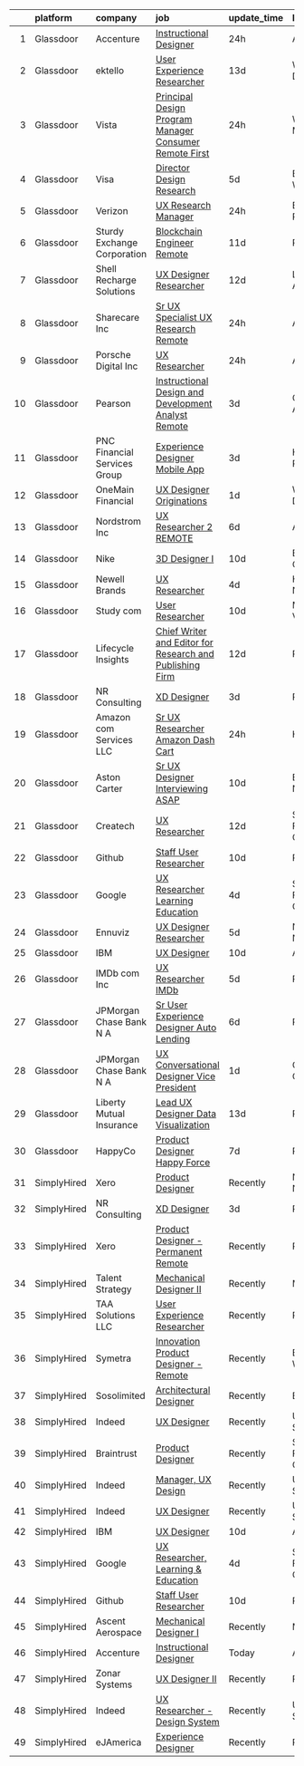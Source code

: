 

|    | platform    | company                      | job                                                                                                                                                                                                                                                                                                                                                                                                                                                                                                                                                                                                                                                                                                                                                                                                                                                                                                                                                                                                                                                                                                                                                                                                                                                                                                                                                                                                                                                                                                                                                                                                                    | update_time   | location          |
|---:|:------------|:-----------------------------|:-----------------------------------------------------------------------------------------------------------------------------------------------------------------------------------------------------------------------------------------------------------------------------------------------------------------------------------------------------------------------------------------------------------------------------------------------------------------------------------------------------------------------------------------------------------------------------------------------------------------------------------------------------------------------------------------------------------------------------------------------------------------------------------------------------------------------------------------------------------------------------------------------------------------------------------------------------------------------------------------------------------------------------------------------------------------------------------------------------------------------------------------------------------------------------------------------------------------------------------------------------------------------------------------------------------------------------------------------------------------------------------------------------------------------------------------------------------------------------------------------------------------------------------------------------------------------------------------------------------------------|:--------------|:------------------|
|  1 | Glassdoor   | Accenture                    | [Instructional Designer](https://www.glassdoor.com/partner/jobListing.htm?pos=101&ao=1110586&s=58&guid=00000181a911bc4ba924768db1e37489&src=GD_JOB_AD&t=SR&vt=w&cs=1_8a37e9d9&cb=1656398921084&jobListingId=1007967472120&cpc=853DEF62E69EE75B&jrtk=3-0-1g6kh3f3tkhoq801-1g6kh3f4fk263800-5be2c3ef4de63b52--6NYlbfkN0APE6fJhDGMuC5jbJTJUCIacRGCS_mnoKGgY-k6jMj3Os1Vlfk0IYRjG0GumkMjg284iVgbrG2GJtCfWTuOO-5E3-B6dXP4FKKloxuYA2pZIcysLBxDHnx24HjkFa-keqE7zs5BhXXz9YnutAMh5SPY9I8lK8hxO5_DSgk92hm5-YJV1SxLGm688cU_n51n80pSFLkcEC_JbcAD6Yuf80ZQXVUfVOPcBN97d6NYb613gPkR8rV_zvyK-d9LGo9YOSM7oW1U-Lg13a7tPw1lQQsss8F7peI0vzaKMwffvXdEjOBV3uSQqJSdoqpm3X7kH0saJw3q9BWTp1OVm0KiMPs1XsQDzKDxF1sWZfAmuo8MsVWFAMY7qhweI_i3Q48WiKXgN1SiGWbJtAbzSA0Yk7E1SGz7dmkNQt1E7kC5970RKzRrDfqzRTJw7oRlhnqTViV2Qzcxg9EHSBWLBPhAXsZ6YmLQPrwuTeodek80u30p6m4rkzz8D6t1zCEkt2a8RZgIYRsxxWNWW9GUFLnJwQZc-uJU4evDbGMUcjxiJxhyQz00iRUvY8cuiWqffV1J7maWgYGIf__C8f4p4Ay8n0VhAy1pJOSEkHvsf5Det2T1voE-d-D6v_kjH7y8VqYWBkU%3D)                                                                                                                                                                                                                                                                                                                                                                                                                                                                                                                                                                                                                             | 24h           | Austin, TX        |
|  2 | Glassdoor   | ektello                      | [User Experience Researcher](https://www.glassdoor.com/partner/jobListing.htm?pos=102&ao=1110586&s=58&guid=00000181a911bc4ba924768db1e37489&src=GD_JOB_AD&t=SR&vt=w&ea=1&cs=1_b1153cd0&cb=1656398921085&jobListingId=1007939618815&cpc=5E31031E1AFF45A7&jrtk=3-0-1g6kh3f3tkhoq801-1g6kh3f4fk263800-915ffd92501460ca--6NYlbfkN0CLjQmfy67UqlWxJvyH5uxFrQGBFL1cdeZdgq-fUlKTljvii19VO40o9hODfeR06z4R3gKYeA12dSiTX4yFC_llT-SHO-vTVqwBvTr0TUeQ7sqQLmharss2OEzlzSIVsfsJmAiheDQVb3SGwk3mUzb-JDtsyTgnc840NTm9Xfdo-DwM4oPtxPVfXtd_PHWKQmey3kxaE3rjTuBTAfpPnYl0Tz2BojyGj-zqNu8jW7VqlWL4TMelp_uyflS6fQnCotW4eBvaRXmxk0SdBzC7gnuvvjuhHl4YDBuKq0LX7amI-QjpWUCibAGm0u7pdxaZyneTXIr19gnVL1bMmBziqa2RD5lCc0P06bVCB-hzH5ehNDUyMVNxgAIfsYxLVupmvKCgiwk07C2NgjXSyxHuuxlQ6L-cpFiP9FkXVzYvET9hbRSk0h57LC_PbZaVyqhk3dOQMhm3l3gZGJVR1bsh0bxnnf-GkjfP9nEur3-G5rLpg93MJzl5wxcSNjoV5XcjPwMmdoWKCqn6TA%3D%3D)                                                                                                                                                                                                                                                                                                                                                                                                                                                                                                                                                                                                                                                                                                                                      | 13d           | Washington, DC    |
|  3 | Glassdoor   | Vista                        | [Principal Design Program Manager  Consumer   Remote First](https://www.glassdoor.com/partner/jobListing.htm?pos=124&ao=1136043&s=58&guid=00000181a911bc4ba924768db1e37489&src=GD_JOB_AD&t=SR&vt=w&cs=1_06b12ded&cb=1656398921087&jobListingId=1007967373892&jrtk=3-0-1g6kh3f3tkhoq801-1g6kh3f4fk263800-fdbb71f5685efca4-)                                                                                                                                                                                                                                                                                                                                                                                                                                                                                                                                                                                                                                                                                                                                                                                                                                                                                                                                                                                                                                                                                                                                                                                                                                                                                             | 24h           | Waltham, MA       |
|  4 | Glassdoor   | Visa                         | [Director Design Research](https://www.glassdoor.com/partner/jobListing.htm?pos=130&ao=1136043&s=58&guid=00000181a911bc4ba924768db1e37489&src=GD_JOB_AD&t=SR&vt=w&cs=1_935c0d04&cb=1656398921090&jobListingId=1007958246561&jrtk=3-0-1g6kh3f3tkhoq801-1g6kh3f4fk263800-24765438d2870bae-)                                                                                                                                                                                                                                                                                                                                                                                                                                                                                                                                                                                                                                                                                                                                                                                                                                                                                                                                                                                                                                                                                                                                                                                                                                                                                                                              | 5d            | Bellevue, WA      |
|  5 | Glassdoor   | Verizon                      | [UX Research Manager](https://www.glassdoor.com/partner/jobListing.htm?pos=129&ao=1136043&s=58&guid=00000181a911bc4ba924768db1e37489&src=GD_JOB_AD&t=SR&vt=w&cs=1_38e2057a&cb=1656398921090&jobListingId=1007966971152&jrtk=3-0-1g6kh3f3tkhoq801-1g6kh3f4fk263800-f1a8ca5864680903-)                                                                                                                                                                                                                                                                                                                                                                                                                                                                                                                                                                                                                                                                                                                                                                                                                                                                                                                                                                                                                                                                                                                                                                                                                                                                                                                                   | 24h           | Basking Ridge, NJ |
|  6 | Glassdoor   | Sturdy Exchange Corporation  | [Blockchain Engineer  Remote ](https://www.glassdoor.com/partner/jobListing.htm?pos=118&ao=1136043&s=58&guid=00000181a911bc4ba924768db1e37489&src=GD_JOB_AD&t=SR&vt=w&ea=1&cs=1_14e935ea&cb=1656398921086&jobListingId=1007945004698&jrtk=3-0-1g6kh3f3tkhoq801-1g6kh3f4fk263800-cfbd5654e5418373-)                                                                                                                                                                                                                                                                                                                                                                                                                                                                                                                                                                                                                                                                                                                                                                                                                                                                                                                                                                                                                                                                                                                                                                                                                                                                                                                     | 11d           | Remote            |
|  7 | Glassdoor   | Shell Recharge Solutions     | [UX Designer Researcher](https://www.glassdoor.com/partner/jobListing.htm?pos=117&ao=1136043&s=58&guid=00000181a911bc4ba924768db1e37489&src=GD_JOB_AD&t=SR&vt=w&ea=1&cs=1_75704b46&cb=1656398921086&jobListingId=1007942893716&jrtk=3-0-1g6kh3f3tkhoq801-1g6kh3f4fk263800-ebdfb834cd5ff5b7-)                                                                                                                                                                                                                                                                                                                                                                                                                                                                                                                                                                                                                                                                                                                                                                                                                                                                                                                                                                                                                                                                                                                                                                                                                                                                                                                           | 12d           | Los Angeles, CA   |
|  8 | Glassdoor   | Sharecare Inc                | [Sr  UX Specialist   UX Research   Remote](https://www.glassdoor.com/partner/jobListing.htm?pos=125&ao=1136043&s=58&guid=00000181a911bc4ba924768db1e37489&src=GD_JOB_AD&t=SR&vt=w&ea=1&cs=1_f8e32092&cb=1656398921087&jobListingId=1007966449921&jrtk=3-0-1g6kh3f3tkhoq801-1g6kh3f4fk263800-ff95491d9aeaf78e-)                                                                                                                                                                                                                                                                                                                                                                                                                                                                                                                                                                                                                                                                                                                                                                                                                                                                                                                                                                                                                                                                                                                                                                                                                                                                                                         | 24h           | Atlanta, GA       |
|  9 | Glassdoor   | Porsche Digital Inc          | [UX Researcher](https://www.glassdoor.com/partner/jobListing.htm?pos=113&ao=1136043&s=58&guid=00000181a911bc4ba924768db1e37489&src=GD_JOB_AD&t=SR&vt=w&cs=1_94e398aa&cb=1656398921086&jobListingId=1007965384726&jrtk=3-0-1g6kh3f3tkhoq801-1g6kh3f4fk263800-1bfb70a52c92c339-)                                                                                                                                                                                                                                                                                                                                                                                                                                                                                                                                                                                                                                                                                                                                                                                                                                                                                                                                                                                                                                                                                                                                                                                                                                                                                                                                         | 24h           | Atlanta, GA       |
| 10 | Glassdoor   | Pearson                      | [Instructional Design and Development Analyst  Remote ](https://www.glassdoor.com/partner/jobListing.htm?pos=110&ao=1136043&s=58&guid=00000181a911bc4ba924768db1e37489&src=GD_JOB_AD&t=SR&vt=w&cs=1_b9a0885d&cb=1656398921087&jobListingId=1007961779734&jrtk=3-0-1g6kh3f3tkhoq801-1g6kh3f4fk263800-0883814cff3c7e33-)                                                                                                                                                                                                                                                                                                                                                                                                                                                                                                                                                                                                                                                                                                                                                                                                                                                                                                                                                                                                                                                                                                                                                                                                                                                                                                 | 3d            | Chandler, AZ      |
| 11 | Glassdoor   | PNC Financial Services Group | [Experience Designer   Mobile App](https://www.glassdoor.com/partner/jobListing.htm?pos=105&ao=1110586&s=58&guid=00000181a911bc4ba924768db1e37489&src=GD_JOB_AD&t=SR&vt=w&cs=1_049a9a6c&cb=1656398921085&jobListingId=1007961427249&cpc=334ABAF5D42DC775&jrtk=3-0-1g6kh3f3tkhoq801-1g6kh3f4fk263800-c66d0f698bff5051--6NYlbfkN0AMofH_6zXbiqn6xehDj89HQNfpf30LHk40Y3Yl5cZTpm-EXukPQNetNbgZyPcaSjnYqcWAwVIVpj67zS_3xXrb1dZWevHt59MGwtNWC056Fj5C92LYC4uzyBBEWpFq_xg_jFEZOl9G06zEhnKSkQdCHGPkOkoIsjFOGzxj4yCKzhEjuGUObmBIoXwf9knDuUHfl6RZ2jXp3EiUL-4LerFXucwXEWIjTTZ7N-BUXElzL95QNxXQC_Kcm8c-1gwvqJMXKj_8quBlLJjBbnifJV6t54qKLhSSMgLtcaR8sgzQWRx3_rB-hGxJy3lFACm-J7bOrCYYr5n0T8LJBsP-7ljVxWZLgCZ5_m0T8UCtSeH-q8rv9aDN1XFz__Q7u8tYaAhLGTcOaxl0ZA4d-cJ1GawiPsDOZrb31p_hOXIxwKMSOe5wmZYRf4S1HWLYy-6TphzUKWd8Cu4VStVtIxCWHJIZWPPn_4xCbGs1u9t9bfbjr_jIcYDMAgLMqvEBYJ_R8eMnWRsIauKtXjC58z-NEEiT3v4109BlZVk0V0oEJQV7Vn1FhV7PjOPRwiBggachHHt5OwExnbQ6kZ61pHoy00A6pSB58j4fL_a429dpt1NIYCNCZVRgfZWkoNLXhjcnUpqDOYOIPCW4tpJS6f5MlVZQL9zfrieRbIZr6xO_g9ba8irT5Uvspi-gStjPIQSb5-kREfOIhnsU9oYwJ-MBdMF6J9iVd82ta3i36Vn534Gmi1Hs9XVvRPZNTPLpQJnSTNkXRdn3OOc2riztSePgVm1rez5TtLgBNlY0iKYX2IjLX4xDpllEPLaR2TwNDZi99DZm66mckSMVPVn4shk8lAQco0h3c8NWB1NshRl8kdmW3Eq6dgXkea4UDDvWBwOA4pFJteOW8LHbDorRwcAjqlE5piDvSf2-PFfvhWGm5j5v9ehXaXTjwpDcDqoGTxXgq_o1RSGqKZfotpeDC5X8AF7b8ZP5nxsDTm1bV_aimY9qTIjYroQrhQA1l3_5HM-pHfgVBIWIq9WI6rSn39oJAAn40lYqivRsqa9qugclLgP1S4O-FK8Z-QgJjsgaZ1QTvYEouUr_Zw5H6cgTh-9BLTJqgtipQ44nyuZ7RwPmrqu_ZNzQJwc2tsRoiJFhoGOEmgBCY-4B0sCSzC9rt0DtPOSDeBXn1sQz7y04U4Pg2n8WWCwv-XdinCwN5Eu_ccY2WKwxMDB4PYAsqBRKpG2ol0UK) | 3d            | Harrisburg, PA    |
| 12 | Glassdoor   | OneMain Financial            | [UX Designer   Originations](https://www.glassdoor.com/partner/jobListing.htm?pos=104&ao=1110586&s=58&guid=00000181a911bc4ba924768db1e37489&src=GD_JOB_AD&t=SR&vt=w&cs=1_1ab769b1&cb=1656398921085&jobListingId=1007964745730&cpc=723ADC3DFE402989&jrtk=3-0-1g6kh3f3tkhoq801-1g6kh3f4fk263800-4d508575c6a64a8b--6NYlbfkN0Bjlu5n-gv5HO0Uw8oUWkLCzq7-4ueCq4bqHo-b0jTNgEo79qTxKEF1eiLEZ0uE3qe8BddocYPZ4u5iFM5TXbzmiaBTaC-wZxq7gKxR9ILp6fIagIv7ua1aTtIWIGxEwJnmVdGOJmORrOwS8AcNVxk-oyLBwzz1xdmfjkPKLesQGOHIt-bMIqG03Mk_dde4qfV1h3U5uJljO5watCRBc7ye-RG2hjeBQ1rjY0zen7v5PfCs7PwrhBPlHRrzqdFMryvPP4rKxmIoOQ_VfWzRdqQNBeDdRmNWQDAGu5mMuoRD-zWqdMjBwuXWz6FhdwjkthGKTur1IbvtZpLXftn0obU37qr8WbpGr9e3SB6uczO2O8d1f21sXM1PbGKpI6UEbm6w5VqtU6MtjrWbT2DbS5bpzNKQ94gv4ID8xcgYd20hZkv7cZFQN2YnHlM5ChBLR0Y%3D)                                                                                                                                                                                                                                                                                                                                                                                                                                                                                                                                                                                                                                                                                                                                                                                                                         | 1d            | Wilmington, DE    |
| 13 | Glassdoor   | Nordstrom Inc                | [UX Researcher 2   REMOTE](https://www.glassdoor.com/partner/jobListing.htm?pos=114&ao=1136043&s=58&guid=00000181a911bc4ba924768db1e37489&src=GD_JOB_AD&t=SR&vt=w&cs=1_58e48514&cb=1656398921086&jobListingId=1007954513235&jrtk=3-0-1g6kh3f3tkhoq801-1g6kh3f4fk263800-207b47fc880934c0-)                                                                                                                                                                                                                                                                                                                                                                                                                                                                                                                                                                                                                                                                                                                                                                                                                                                                                                                                                                                                                                                                                                                                                                                                                                                                                                                              | 6d            | Atlanta, GA       |
| 14 | Glassdoor   | Nike                         | [3D Designer I](https://www.glassdoor.com/partner/jobListing.htm?pos=109&ao=1136043&s=58&guid=00000181a911bc4ba924768db1e37489&src=GD_JOB_AD&t=SR&vt=w&cs=1_f9a76844&cb=1656398921085&jobListingId=1007947826288&jrtk=3-0-1g6kh3f3tkhoq801-1g6kh3f4fk263800-612dfb3f0eb8356f-)                                                                                                                                                                                                                                                                                                                                                                                                                                                                                                                                                                                                                                                                                                                                                                                                                                                                                                                                                                                                                                                                                                                                                                                                                                                                                                                                         | 10d           | Beaverton, OR     |
| 15 | Glassdoor   | Newell Brands                | [UX Researcher](https://www.glassdoor.com/partner/jobListing.htm?pos=122&ao=1136043&s=58&guid=00000181a911bc4ba924768db1e37489&src=GD_JOB_AD&t=SR&vt=w&cs=1_9055ac0d&cb=1656398921087&jobListingId=1007960057998&jrtk=3-0-1g6kh3f3tkhoq801-1g6kh3f4fk263800-b4e0afa115a980b1-)                                                                                                                                                                                                                                                                                                                                                                                                                                                                                                                                                                                                                                                                                                                                                                                                                                                                                                                                                                                                                                                                                                                                                                                                                                                                                                                                         | 4d            | Hoboken, NJ       |
| 16 | Glassdoor   | Study com                    | [User Researcher](https://www.glassdoor.com/partner/jobListing.htm?pos=128&ao=1136043&s=58&guid=00000181a911bc4ba924768db1e37489&src=GD_JOB_AD&t=SR&vt=w&ea=1&cs=1_bb155667&cb=1656398921090&jobListingId=1007948105624&jrtk=3-0-1g6kh3f3tkhoq801-1g6kh3f4fk263800-f1ed0be03fa6b50e-)                                                                                                                                                                                                                                                                                                                                                                                                                                                                                                                                                                                                                                                                                                                                                                                                                                                                                                                                                                                                                                                                                                                                                                                                                                                                                                                                  | 10d           | Mountain View, CA |
| 17 | Glassdoor   | Lifecycle Insights           | [Chief Writer and Editor for Research and Publishing Firm](https://www.glassdoor.com/partner/jobListing.htm?pos=121&ao=1136043&s=58&guid=00000181a911bc4ba924768db1e37489&src=GD_JOB_AD&t=SR&vt=w&cs=1_e2421555&cb=1656398921087&jobListingId=1007942887745&jrtk=3-0-1g6kh3f3tkhoq801-1g6kh3f4fk263800-b4d448a0efd4cc08-)                                                                                                                                                                                                                                                                                                                                                                                                                                                                                                                                                                                                                                                                                                                                                                                                                                                                                                                                                                                                                                                                                                                                                                                                                                                                                              | 12d           | Remote            |
| 18 | Glassdoor   | NR Consulting                | [XD Designer](https://www.glassdoor.com/partner/jobListing.htm?pos=107&ao=1136043&s=58&guid=00000181a911bc4ba924768db1e37489&src=GD_JOB_AD&t=SR&vt=w&ea=1&cs=1_ea1d94e0&cb=1656398921085&jobListingId=1007962200876&jrtk=3-0-1g6kh3f3tkhoq801-1g6kh3f4fk263800-37fe6b4c132875a9-)                                                                                                                                                                                                                                                                                                                                                                                                                                                                                                                                                                                                                                                                                                                                                                                                                                                                                                                                                                                                                                                                                                                                                                                                                                                                                                                                      | 3d            | Remote            |
| 19 | Glassdoor   | Amazon com Services LLC      | [Sr UX Researcher  Amazon Dash Cart](https://www.glassdoor.com/partner/jobListing.htm?pos=127&ao=1136043&s=58&guid=00000181a911bc4ba924768db1e37489&src=GD_JOB_AD&t=SR&vt=w&cs=1_12b72ca2&cb=1656398921087&jobListingId=1007966747502&jrtk=3-0-1g6kh3f3tkhoq801-1g6kh3f4fk263800-f5ad808fa1fa2884-)                                                                                                                                                                                                                                                                                                                                                                                                                                                                                                                                                                                                                                                                                                                                                                                                                                                                                                                                                                                                                                                                                                                                                                                                                                                                                                                    | 24h           | Hudson, MA        |
| 20 | Glassdoor   | Aston Carter                 | [Sr  UX Designer Interviewing ASAP](https://www.glassdoor.com/partner/jobListing.htm?pos=106&ao=1110586&s=58&guid=00000181a911bc4ba924768db1e37489&src=GD_JOB_AD&t=SR&vt=w&ea=1&cs=1_e86f8c1d&cb=1656398921085&jobListingId=1007948347898&cpc=9908D8D4413DBB8A&jrtk=3-0-1g6kh3f3tkhoq801-1g6kh3f4fk263800-72161f5e851506dd--6NYlbfkN0ChYVx_I3yfZ_JDY3EFoivtqvi_stwnZ_kRt8Dowt_l_d1ydueao4NEv8X4QANiVn8IS0FOnCHHzE87XxoJ5r30nWbkJBQ75CkzcTpL8bAt83WfjWFLhvecqcoG04rGU2w3QFC3XtceFpJ-kNUFeSD9gLdSJwe0Nte6zm8Z9LRAfW8xk9sbgVPnCiTeVqafIcuhEy5yAF-eqJWEYTdFlgyu3NAtt4igYoXekBW3Ws-H5_1bRRIHDVftdU-Yz7oMPHnXmxzlxuTKOW9iHxaH8aAkeLzaFSNqiUwAFYwMMm4wXPQoqntp5kVqBxRFHRG-kB2PAMGgJolaC0FB6FaaRN5rGL3cqEWjXJt5_QzDXU_CFHCxts2PIqatGVKONmApIU_-jHTIFX9a1aEH8j7DT2LnRHUGUdY_tTsF9A5NkStX2s_6HvdcKdwj8LXhIjgvHJ9DWaZmI2fSCVtPDVJKx6CiyaMbQNtfhquSinCa1dlpLTgA84cB_oySKzE0puG_Qyh6hJqrhn0LcPtLSEHhSsOYmlY10_muGHnknTY-FlZZq9LE7aC2YdIPktP1wLleXMSOrGjYmvv-hldA6aTKsupB9CeRUL1C0f3qolsSRb6r7ROONpa6GSzjfU1itwtVy68UckUNjwjib0T7EVD47bL0hyNsQUVKTOnArqVV7sERuVu67Y6a9lY4zieeaydw7RXc1MdKwwAcmitJ2qGRl5F02PVvLdN_dwGmtzE1eLgRFHTKlQL4a-m5Z7P3ejvdaBgHNzxEglGhX-LPhZwYduLn3VeUnlfsunWFa9SHuudVq4yJjrBCrrCVjg8xyTECu2Lj5HCV-VBDnaAhvtbZKkiJArhFXcnqB-iSsHCo2oFZjJIDCDH2DAmaLhP2SBRlvKVWxdzaAP8fyeZk5keRdtTUhvqa1VTCsyneDzjOhzENZbT2_QTOWVNAIXwk7-gufB87QwXzqZvMwA%3D%3D)                                                                                                                                                                                                                                                               | 10d           | Brooklyn, NY      |
| 21 | Glassdoor   | Createch                     | [UX Researcher](https://www.glassdoor.com/partner/jobListing.htm?pos=116&ao=1136043&s=58&guid=00000181a911bc4ba924768db1e37489&src=GD_JOB_AD&t=SR&vt=w&ea=1&cs=1_fcd08582&cb=1656398921086&jobListingId=1007942486177&jrtk=3-0-1g6kh3f3tkhoq801-1g6kh3f4fk263800-f2ce10c15be7bc6a-)                                                                                                                                                                                                                                                                                                                                                                                                                                                                                                                                                                                                                                                                                                                                                                                                                                                                                                                                                                                                                                                                                                                                                                                                                                                                                                                                    | 12d           | San Francisco, CA |
| 22 | Glassdoor   | Github                       | [Staff User Researcher](https://www.glassdoor.com/partner/jobListing.htm?pos=120&ao=1136043&s=58&guid=00000181a911bc4ba924768db1e37489&src=GD_JOB_AD&t=SR&vt=w&cs=1_102c5274&cb=1656398921089&jobListingId=1007946628831&jrtk=3-0-1g6kh3f3tkhoq801-1g6kh3f4fk263800-24dffac83cec1c6b-)                                                                                                                                                                                                                                                                                                                                                                                                                                                                                                                                                                                                                                                                                                                                                                                                                                                                                                                                                                                                                                                                                                                                                                                                                                                                                                                                 | 10d           | Remote            |
| 23 | Glassdoor   | Google                       | [UX Researcher  Learning   Education](https://www.glassdoor.com/partner/jobListing.htm?pos=115&ao=1136043&s=58&guid=00000181a911bc4ba924768db1e37489&src=GD_JOB_AD&t=SR&vt=w&cs=1_b720b6e1&cb=1656398921086&jobListingId=1007959780547&jrtk=3-0-1g6kh3f3tkhoq801-1g6kh3f4fk263800-df1c80ee7936e630-)                                                                                                                                                                                                                                                                                                                                                                                                                                                                                                                                                                                                                                                                                                                                                                                                                                                                                                                                                                                                                                                                                                                                                                                                                                                                                                                   | 4d            | San Francisco, CA |
| 24 | Glassdoor   | Ennuviz                      | [UX Designer   Researcher](https://www.glassdoor.com/partner/jobListing.htm?pos=111&ao=1136043&s=58&guid=00000181a911bc4ba924768db1e37489&src=GD_JOB_AD&t=SR&vt=w&cs=1_f9cf32b5&cb=1656398921085&jobListingId=1007957202460&jrtk=3-0-1g6kh3f3tkhoq801-1g6kh3f4fk263800-bb8b6090dc9e4108-)                                                                                                                                                                                                                                                                                                                                                                                                                                                                                                                                                                                                                                                                                                                                                                                                                                                                                                                                                                                                                                                                                                                                                                                                                                                                                                                              | 5d            | New York, NY      |
| 25 | Glassdoor   | IBM                          | [UX Designer](https://www.glassdoor.com/partner/jobListing.htm?pos=112&ao=1136043&s=58&guid=00000181a911bc4ba924768db1e37489&src=GD_JOB_AD&t=SR&vt=w&cs=1_1582a92f&cb=1656398921086&jobListingId=1007946992624&jrtk=3-0-1g6kh3f3tkhoq801-1g6kh3f4fk263800-9777d9dcb416c308-)                                                                                                                                                                                                                                                                                                                                                                                                                                                                                                                                                                                                                                                                                                                                                                                                                                                                                                                                                                                                                                                                                                                                                                                                                                                                                                                                           | 10d           | Austin, TX        |
| 26 | Glassdoor   | IMDb com  Inc                | [UX Researcher  IMDb](https://www.glassdoor.com/partner/jobListing.htm?pos=119&ao=1136043&s=58&guid=00000181a911bc4ba924768db1e37489&src=GD_JOB_AD&t=SR&vt=w&cs=1_7f25f88a&cb=1656398921086&jobListingId=1007957418675&jrtk=3-0-1g6kh3f3tkhoq801-1g6kh3f4fk263800-c268364bb23a3570-)                                                                                                                                                                                                                                                                                                                                                                                                                                                                                                                                                                                                                                                                                                                                                                                                                                                                                                                                                                                                                                                                                                                                                                                                                                                                                                                                   | 5d            | Remote            |
| 27 | Glassdoor   | JPMorgan Chase Bank  N A     | [Sr User Experience Designer   Auto Lending](https://www.glassdoor.com/partner/jobListing.htm?pos=126&ao=1136043&s=58&guid=00000181a911bc4ba924768db1e37489&src=GD_JOB_AD&t=SR&vt=w&cs=1_18ff224d&cb=1656398921087&jobListingId=1007953332627&jrtk=3-0-1g6kh3f3tkhoq801-1g6kh3f4fk263800-7506b3b2358e68e7-)                                                                                                                                                                                                                                                                                                                                                                                                                                                                                                                                                                                                                                                                                                                                                                                                                                                                                                                                                                                                                                                                                                                                                                                                                                                                                                            | 6d            | Plano, TX         |
| 28 | Glassdoor   | JPMorgan Chase Bank  N A     | [UX Conversational Designer  Vice President](https://www.glassdoor.com/partner/jobListing.htm?pos=123&ao=1136043&s=58&guid=00000181a911bc4ba924768db1e37489&src=GD_JOB_AD&t=SR&vt=w&cs=1_d5c36266&cb=1656398921087&jobListingId=1007963648725&jrtk=3-0-1g6kh3f3tkhoq801-1g6kh3f4fk263800-da7a2b3046271478-)                                                                                                                                                                                                                                                                                                                                                                                                                                                                                                                                                                                                                                                                                                                                                                                                                                                                                                                                                                                                                                                                                                                                                                                                                                                                                                            | 1d            | Columbus, OH      |
| 29 | Glassdoor   | Liberty Mutual Insurance     | [Lead UX Designer   Data Visualization](https://www.glassdoor.com/partner/jobListing.htm?pos=103&ao=1110586&s=58&guid=00000181a911bc4ba924768db1e37489&src=GD_JOB_AD&t=SR&vt=w&cs=1_37781225&cb=1656398921085&jobListingId=1007940071636&cpc=F5E96E35A1725171&jrtk=3-0-1g6kh3f3tkhoq801-1g6kh3f4fk263800-23c8841b6c21757c--6NYlbfkN0D19kSVUiNzG2UWy1lRGehFMusHrHGUl8ru40ax50wmt-THYVDVXiQ1RxehNPznEJE1U7VDE0f2KIsFInOFhur_BYiO6_npZ3qtwMUX1c-HLGgfGN79yWfITd6vLFPpn0JsUPpP4kjWKD_NlSFGJfZJuLLIw_jLgqt9CjkkYS7CbLS-yTWFD_H6kXC_39Wf40Nfn6nGU58AhJi0Whpjxn5sRsWcQ51r3xDmIoi6pUM_p-P64VPLA6Lr6-BRHYd0eAfqbIPzcY4RkqcxduNZ2DuYbvjD71JFHB-kHrOTBMQ-feGrEtdWpqfNbb19BuGSEJOwzO3DB6Z-L_ronNcHtORoLl2tQKNuTmsXv7s8alJfPesDuC2YTI83cLWP79Kt3cOL3LmFp9jtNkBq0RuejIBC2KmPZkw2_vfnHTcgpy_lAPdSptmMbE6ofAmYzcV72h6E95Im_MCYBuLKh2W-yy7nU0ecUK7wtp5v510JqEdxhCGQaY_3ZYe6Ueo9XwKxx9W3jF9fzLDIKjMSlVL8310R5o0SdIrscasHE2NsdgcpSiw1qDmsBvVOZWnNR_htuPzyOXKcdBIDusgQLLDtGrj2RYzE6xVCfjKEvMfbs9sCTECKFkRaQfUCzP9p4KTZtby22qcQV2yYhA%3D%3D)                                                                                                                                                                                                                                                                                                                                                                                                                                                                                                                                                                                                | 13d           | Remote            |
| 30 | Glassdoor   | HappyCo                      | [Product Designer   Happy Force](https://www.glassdoor.com/partner/jobListing.htm?pos=108&ao=1136043&s=58&guid=00000181a911bc4ba924768db1e37489&src=GD_JOB_AD&t=SR&vt=w&cs=1_d3fe59e6&cb=1656398921085&jobListingId=1007952708407&jrtk=3-0-1g6kh3f3tkhoq801-1g6kh3f4fk263800-1f854b0c6fa65904-)                                                                                                                                                                                                                                                                                                                                                                                                                                                                                                                                                                                                                                                                                                                                                                                                                                                                                                                                                                                                                                                                                                                                                                                                                                                                                                                        | 7d            | Remote            |
| 31 | SimplyHired | Xero                         | [Product Designer](https://www.simplyhired.com/job/JZHhONnCJ-faHo-GeUgGdSwrHuGwhnYt9sd0NRKOI1M15yLpQamHwA?q=generative+designer)                                                                                                                                                                                                                                                                                                                                                                                                                                                                                                                                                                                                                                                                                                                                                                                                                                                                                                                                                                                                                                                                                                                                                                                                                                                                                                                                                                                                                                                                                       | Recently      | New York, NY      |
| 32 | SimplyHired | NR Consulting                | [XD Designer](https://www.simplyhired.com/job/P6myDGETgTQaOZ6DR-q1K3YtrEX8D3XfV62ZDDaajMYUd6aqPtn21w?q=generative+designer)                                                                                                                                                                                                                                                                                                                                                                                                                                                                                                                                                                                                                                                                                                                                                                                                                                                                                                                                                                                                                                                                                                                                                                                                                                                                                                                                                                                                                                                                                            | 3d            | Remote            |
| 33 | SimplyHired | Xero                         | [Product Designer - Permanent Remote](https://www.simplyhired.com/job/K1mMEySX_5En41yC8hmkSVPppCHOvbNbjXzAaQ-BtdZcHUJ3z1V--Q?q=generative+designer)                                                                                                                                                                                                                                                                                                                                                                                                                                                                                                                                                                                                                                                                                                                                                                                                                                                                                                                                                                                                                                                                                                                                                                                                                                                                                                                                                                                                                                                                    | Recently      | Remote            |
| 34 | SimplyHired | Talent Strategy              | [Mechanical Designer II](https://www.simplyhired.com/job/sfGhbhq7-OOw7GPeAr2ctEkCluq00V7_mABjsX6vKGaJwM8Crl-REQ?q=generative+designer)                                                                                                                                                                                                                                                                                                                                                                                                                                                                                                                                                                                                                                                                                                                                                                                                                                                                                                                                                                                                                                                                                                                                                                                                                                                                                                                                                                                                                                                                                 | Recently      | Macomb, MI        |
| 35 | SimplyHired | TAA Solutions LLC            | [User Experience Researcher](https://www.simplyhired.com/job/wjoRPGlrDeWkwlRaEqq_Gym5MqB4Ek7dmQOcEA4GA9mm5VlldUhxnQ?q=generative+designer)                                                                                                                                                                                                                                                                                                                                                                                                                                                                                                                                                                                                                                                                                                                                                                                                                                                                                                                                                                                                                                                                                                                                                                                                                                                                                                                                                                                                                                                                             | Recently      | Remote            |
| 36 | SimplyHired | Symetra                      | [Innovation Product Designer - Remote](https://www.simplyhired.com/job/hSkWjaWMYgFhCFQx-vz3tfIowyPuP4lujgWiB5HyDVHP--PC0XA9tQ?q=generative+designer)                                                                                                                                                                                                                                                                                                                                                                                                                                                                                                                                                                                                                                                                                                                                                                                                                                                                                                                                                                                                                                                                                                                                                                                                                                                                                                                                                                                                                                                                   | Recently      | Bellevue, WA      |
| 37 | SimplyHired | Sosolimited                  | [Architectural Designer](https://www.simplyhired.com/job/1wnZZjS_T2B-Khb33FLg8m5W26VpFJO-O7M0joPbDLzOi2-l3WqCTg?q=generative+designer)                                                                                                                                                                                                                                                                                                                                                                                                                                                                                                                                                                                                                                                                                                                                                                                                                                                                                                                                                                                                                                                                                                                                                                                                                                                                                                                                                                                                                                                                                 | Recently      | Boston, MA        |
| 38 | SimplyHired | Indeed                       | [UX Designer](https://www.simplyhired.com/job/7GiZIE7D3Vdy_WwQaWJKRxT3iPyT6Rqzli4Zo5eTP3IEz4tsOt1bKA?q=generative+designer)                                                                                                                                                                                                                                                                                                                                                                                                                                                                                                                                                                                                                                                                                                                                                                                                                                                                                                                                                                                                                                                                                                                                                                                                                                                                                                                                                                                                                                                                                            | Recently      | United States     |
| 39 | SimplyHired | Braintrust                   | [Product Designer](https://www.simplyhired.com/job/Cmb_VDTCbQLwKow1y4TmxFyRZHTm7FIDHTLzwmEEKyf5ni1huI2rXw?q=generative+designer)                                                                                                                                                                                                                                                                                                                                                                                                                                                                                                                                                                                                                                                                                                                                                                                                                                                                                                                                                                                                                                                                                                                                                                                                                                                                                                                                                                                                                                                                                       | Recently      | San Francisco, CA |
| 40 | SimplyHired | Indeed                       | [Manager, UX Design](https://www.simplyhired.com/job/to3spEYsdj0YX6-0lvslE3sR84JlByylOIX8nU0h93KyJNxPY22Zag?q=generative+designer)                                                                                                                                                                                                                                                                                                                                                                                                                                                                                                                                                                                                                                                                                                                                                                                                                                                                                                                                                                                                                                                                                                                                                                                                                                                                                                                                                                                                                                                                                     | Recently      | United States     |
| 41 | SimplyHired | Indeed                       | [UX Designer](https://www.simplyhired.com/job/7GiZIE7D3Vdy_WwQaWJKRxT3iPyT6Rqzli4Zo5eTP3IEz4tsOt1bKA?q=generative+designer)                                                                                                                                                                                                                                                                                                                                                                                                                                                                                                                                                                                                                                                                                                                                                                                                                                                                                                                                                                                                                                                                                                                                                                                                                                                                                                                                                                                                                                                                                            | Recently      | United States     |
| 42 | SimplyHired | IBM                          | [UX Designer](https://www.simplyhired.com/job/bltKaOCc9Pt1ooTGYW8G49nFvGPwh6xjcBAcvw2PaX-38LPMJkFtyQ?q=generative+designer)                                                                                                                                                                                                                                                                                                                                                                                                                                                                                                                                                                                                                                                                                                                                                                                                                                                                                                                                                                                                                                                                                                                                                                                                                                                                                                                                                                                                                                                                                            | 10d           | Austin, TX        |
| 43 | SimplyHired | Google                       | [UX Researcher, Learning & Education](https://www.simplyhired.com/job/WGCSVKpQGbUMUJM-_ZKn_88_lb6_wQ3quIe5_IBj1DVzS_pd-OSyog?q=generative+designer)                                                                                                                                                                                                                                                                                                                                                                                                                                                                                                                                                                                                                                                                                                                                                                                                                                                                                                                                                                                                                                                                                                                                                                                                                                                                                                                                                                                                                                                                    | 4d            | San Francisco, CA |
| 44 | SimplyHired | Github                       | [Staff User Researcher](https://www.simplyhired.com/job/6UWmn6MoXGkQmvdCIMvPMAxjXeQS-S8bpNJrblFk0f0OYNjL_-uyxg?q=generative+designer)                                                                                                                                                                                                                                                                                                                                                                                                                                                                                                                                                                                                                                                                                                                                                                                                                                                                                                                                                                                                                                                                                                                                                                                                                                                                                                                                                                                                                                                                                  | 10d           | Remote            |
| 45 | SimplyHired | Ascent Aerospace             | [Mechanical Designer I](https://www.simplyhired.com/job/m9uL8E-KBSidP7pxfgEvNZvofvtuyESSvshWn47w-CPfzWYXILw1_Q?q=generative+designer)                                                                                                                                                                                                                                                                                                                                                                                                                                                                                                                                                                                                                                                                                                                                                                                                                                                                                                                                                                                                                                                                                                                                                                                                                                                                                                                                                                                                                                                                                  | Recently      | Macomb, MI        |
| 46 | SimplyHired | Accenture                    | [Instructional Designer](https://www.simplyhired.com/job/hr8ncoKfleUGVuo--GGLtxtufm9lBPA3q1EeawLyF1PXiiCen_poQw?q=generative+designer)                                                                                                                                                                                                                                                                                                                                                                                                                                                                                                                                                                                                                                                                                                                                                                                                                                                                                                                                                                                                                                                                                                                                                                                                                                                                                                                                                                                                                                                                                 | Today         | Austin, TX        |
| 47 | SimplyHired | Zonar Systems                | [UX Designer II](https://www.simplyhired.com/job/T_6SbNfXD9l6PlLnkufxctSL3x4SLD_O-sO-t-_MyxCOgDqMHz4JiA?q=generative+designer)                                                                                                                                                                                                                                                                                                                                                                                                                                                                                                                                                                                                                                                                                                                                                                                                                                                                                                                                                                                                                                                                                                                                                                                                                                                                                                                                                                                                                                                                                         | Recently      | Remote            |
| 48 | SimplyHired | Indeed                       | [UX Researcher - Design System](https://www.simplyhired.com/job/e86TnqnxJQBRcV_2-RzGirxsIIbhg2mnrDU1i4D_XTnutJC9J-I8RQ?q=generative+designer)                                                                                                                                                                                                                                                                                                                                                                                                                                                                                                                                                                                                                                                                                                                                                                                                                                                                                                                                                                                                                                                                                                                                                                                                                                                                                                                                                                                                                                                                          | Recently      | United States     |
| 49 | SimplyHired | eJAmerica                    | [Experience Designer](https://www.simplyhired.com/job/l9NLxdlfFtwE7VRdyjxb-3bmIUj3kEMOkHRc-T5Nq1hpslNiFrh9-g?q=generative+designer)                                                                                                                                                                                                                                                                                                                                                                                                                                                                                                                                                                                                                                                                                                                                                                                                                                                                                                                                                                                                                                                                                                                                                                                                                                                                                                                                                                                                                                                                                    | Recently      | Remote            |